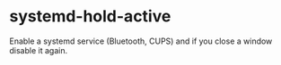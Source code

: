 # systemd-hold-active
Enable a systemd service (Bluetooth, CUPS) and if you close a window disable it again.
